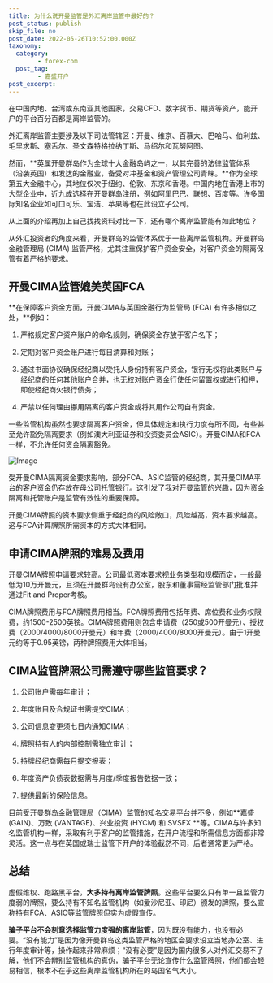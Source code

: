 ```yaml
---
title: 为什么说开曼监管是外汇离岸监管中最好的？
post_status: publish
skip_file: no
post_date: 2022-05-26T10:52:00.000Z
taxonomy:
  category:
        - forex-com
  post_tag:
        - 嘉盛开户
post_excerpt: 
---
```

在中国内地、台湾或东南亚其他国家，交易CFD、数字货币、期货等资产，能开户的平台百分百都是离岸监管的。

外汇离岸监管主要涉及以下司法管辖区：开曼、维京、百慕大、巴哈马、伯利兹、毛里求斯、塞舌尔、圣文森特格拉纳丁斯、马绍尔和瓦努阿图。

然而，**英属开曼群岛作为全球十大金融岛屿之一，以其完善的法律监管体系（沿袭英国）和发达的金融业，备受对冲基金和资产管理公司青睐。**作为全球第五大金融中心，其地位仅次于纽约、伦敦、东京和香港。中国内地在香港上市的大型企业中，近九成选择在开曼群岛注册，例如阿里巴巴、联想、百度等。许多国际知名企业如可口可乐、宝洁、苹果等也在此设立子公司。

从上面的介绍再加上自己找找资料对比一下，还有哪个离岸监管能有如此地位？

从外汇投资者的角度来看，开曼群岛的监管体系优于一些离岸监管机构。开曼群岛金融管理局 (CIMA) 监管严格，尤其注重保护客户资金安全，对客户资金的隔离保管有着严格的要求。

## 开曼CIMA监管媲美英国FCA

**在保障客户资金方面，开曼CIMA与英国金融行为监管局 (FCA) 有许多相似之处，**例如：

1. 严格规定客户资产账户的命名规则，确保资金存放于客户名下；

1. 定期对客户资金账户进行每日清算和对账；

1. 通过书面协议确保经纪商以受托人身份持有客户资金，银行无权将此类账户与经纪商的任何其他账户合并，也无权对账户资金行使任何留置权或进行扣押，即使经纪商欠银行债务；

1. 严禁以任何理由挪用隔离的客户资金或将其用作公司自有资金。

一些监管机构虽然也要求隔离客户资金，但具体规定和执行力度有所不同，有些甚至允许豁免隔离要求（例如澳大利亚证券和投资委员会ASIC）。开曼CIMA和FCA一样，不允许任何资金隔离豁免。

![Image](https://prod-files-secure.s3.us-west-2.amazonaws.com/39ed1227-6d7d-4570-be36-9ccd4a2c4241/bd849744-3fcb-4a37-8312-357962c8f065/image.png?X-Amz-Algorithm=AWS4-HMAC-SHA256&X-Amz-Content-Sha256=UNSIGNED-PAYLOAD&X-Amz-Credential=ASIAZI2LB466RALE6T2O%2F20250604%2Fus-west-2%2Fs3%2Faws4_request&X-Amz-Date=20250604T101349Z&X-Amz-Expires=3600&X-Amz-Security-Token=IQoJb3JpZ2luX2VjEFIaCXVzLXdlc3QtMiJIMEYCIQCuLJO0E66X6WRlhJRTXk5%2BSKA7%2BJ3AN4IqJyTHVwTDMwIhANXT1Yvd9xfUd3MKZC5iEJAlk1s00uRfWChlVRdgliTqKv8DCCsQABoMNjM3NDIzMTgzODA1IgylF2zucxG8nws4US8q3ANnpMOAhsVKiyQHuyXPsP46iRJ3HPDw0EZILSw0ywNvx7r3Wryygzjh%2FKKtnwlXQQ4yO0ZyJHhDL%2B9PdGmK8%2BlDFOP7H%2B%2B70GJZ5R8%2FWqLHAbTMAZ3XXLeXLms9phE0%2BwFq9e0FyQWaWIPPU%2BgK03USJkm%2Fjv9rgB7A8%2BN%2FuhHzrHQqHc2jytbD2S%2FDgkXodg3OwTVq4fV8MlLmSSX50HvXf%2F5GNH5MIHNN%2FhHCPFhRvSZBbKDrC9xTOp6IPCwXhN70SHhSUvt%2BCgYa3JKo1m9tMfMGD2v5y9qKqUmuzMWxQXVqaDQJqpxOS9aEnI47oXtwl3U%2F2n%2FWl9JcqOtL2E1mzVVhsQYLTfdRSww5HLXcBh%2BA7pQY0rRjPPem38%2BXVqPD2%2BK6xh8PWs5VAcrgiaYou90zCWeE1bhvQVTkDuF4EwnDshTuSlTlE7wQ6HLUZoK9rPDRRm1R05iognUfxF%2FXJD1EZ9xzOShlGdRjFrLpQ2F2Clr9LRhm322udpPpWe0qkjIdc97Kbs9HR4nrV5nGCF2%2BSfdTQ%2Bpd%2Bruyw8EWxBvewPpJmHpmP%2FcUOXHhblAWsPn9mwTGhGXmuvfZHE%2BWXjsOFpBlPHfU8lb%2FMPQTjKQD%2FDQRsRccZLT7LTDYsIDCBjqkAcu%2Fmx%2FHInai8RGpX9MdfFH8mLjyrUvKTja8rVpQWGyRgut4sGblbYKodG6PUkvy6vt%2FZf5%2B56v5JNKz4QLyawMQsBXW8oDA7yg3ay2yLtUly3lx9MT7jXRWFnDFzpU4cAFxWpVLVZxVzSfKcsQQ0rL%2FNs6Aj8M2zGG3iHaQFGoMIjaIbI8vY%2B07%2BjqzcHHAvZCQ8NsZY7pkW0qumsKTWybY68F2&X-Amz-Signature=8813f51bed185b8ec4cbfa69b5f199db472984c1fa8f528b9681746d5efcb779&X-Amz-SignedHeaders=host&x-id=GetObject)

受开曼CIMA隔离资金要求影响，部分FCA、ASIC监管的经纪商，其开曼CIMA平台的客户资金仍存放在母公司托管银行。这引发了我对开曼监管的兴趣，因为资金隔离和托管账户是监管有效性的重要保障。

开曼CIMA牌照的资本要求侧重于经纪商的风险敞口，风险越高，资本要求越高。这与FCA计算牌照所需资本的方式大体相同。

## **申请CIMA牌照的难易及费用**

开曼CIMA牌照申请要求较高。公司最低资本要求视业务类型和规模而定，一般最低为10万开曼元，且须在开曼群岛设有办公室，股东和董事需经监管部门批准并通过Fit and Proper考核。

CIMA牌照费用与FCA牌照费用相当。FCA牌照费用包括年费、席位费和业务权限费，约1500-2500英镑。CIMA牌照费用则包含申请费（250或500开曼元）、授权费（2000/4000/8000开曼元）和年费（2000/4000/8000开曼元）。由于1开曼元约等于0.95英镑，两种牌照费用大体相当。

## CIMA监管牌照公司需遵守哪些监管要求？

1. 公司账户需每年审计；

1. 年度账目及合规证书需提交CIMA；

1. 公司信息变更须七日内通知CIMA；

1. 牌照持有人的内部控制需独立审计；

1. 持牌经纪商需每月提交报表；

1. 年度资产负债表数据需与月度/季度报告数据一致；

1. 提供最新的保险信息。

目前受开曼群岛金融管理局（CIMA）监管的知名交易平台并不多，例如**嘉盛 (GAIN)、万致 (VANTAGE)、兴业投资 (HYCM) 和 SVSFX **等。CIMA与许多知名监管机构一样，采取有利于客户的监管措施，在开户流程和所需信息方面都非常灵活。这一点与在英国或瑞士监管下开户的体验截然不同，后者通常更为严格。

## 总结

虚假维权、跑路黑平台，**大多持有离岸监管牌照**。这些平台要么只有单一且监管力度弱的牌照，要么持有不知名监管机构（如爱沙尼亚、印尼）颁发的牌照，要么宣称持有FCA、ASIC等监管牌照但实为虚假宣传。

**骗子平台不会刻意选择监管力度强的离岸监管**，因为既没有能力，也没有必要。“没有能力”是因为像开曼群岛这类监管严格的地区会要求设立当地办公室、进行年度审计等，操作起来非常麻烦；“没有必要”是因为国内很多人对外汇交易不了解，他们不会辨别监管机构的真伪，骗子平台无论宣传什么监管牌照，他们都会轻易相信，根本不在乎这些离岸监管机构所在的岛国名气大小。